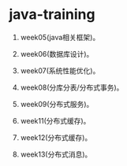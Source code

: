 # java-training

1. week05(java相关框架)。

2. week06(数据库设计)。

3. week07(系统性能优化)。

4. week08(分库分表/分布式事务)。

5. week09(分布式服务)。

6. week11(分布式缓存)。

7. week12(分布式缓存)。

8. week13(分布式消息)。